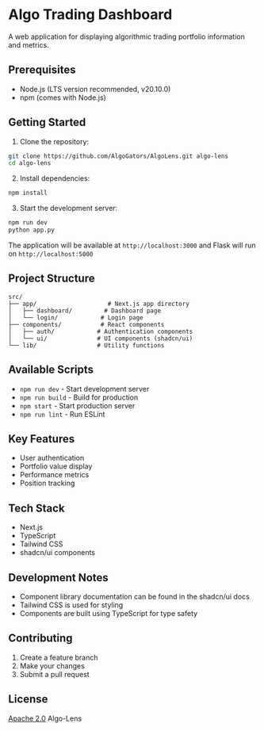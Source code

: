 # Algo Trading Dashboard

A web application for displaying algorithmic trading portfolio information and metrics.

## Prerequisites

- Node.js (LTS version recommended, v20.10.0)
- npm (comes with Node.js)

## Getting Started

1. Clone the repository:

```bash
git clone https://github.com/AlgoGators/AlgoLens.git algo-lens
cd algo-lens
```

2. Install dependencies:

```bash
npm install
```

3. Start the development server:

```bash
npm run dev
python app.py
```

The application will be available at `http://localhost:3000` and Flask will run on `http://localhost:5000`

## Project Structure

```
src/
├── app/                    # Next.js app directory
│   ├── dashboard/         # Dashboard page
│   └── login/            # Login page
├── components/           # React components
│   ├── auth/            # Authentication components
│   └── ui/              # UI components (shadcn/ui)
└── lib/                 # Utility functions
```

## Available Scripts

- `npm run dev` - Start development server
- `npm run build` - Build for production
- `npm start` - Start production server
- `npm run lint` - Run ESLint

## Key Features

- User authentication
- Portfolio value display
- Performance metrics
- Position tracking

## Tech Stack

- Next.js
- TypeScript
- Tailwind CSS
- shadcn/ui components

## Development Notes

- Component library documentation can be found in the shadcn/ui docs
- Tailwind CSS is used for styling
- Components are built using TypeScript for type safety

## Contributing

1. Create a feature branch
2. Make your changes
3. Submit a pull request

## License

[Apache 2.0]("./LICENSE") Algo-Lens

